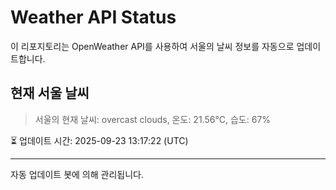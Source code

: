 
# Weather API Status

이 리포지토리는 OpenWeather API를 사용하여 서울의 날씨 정보를 자동으로 업데이트합니다.

## 현재 서울 날씨
> 서울의 현재 날씨: overcast clouds, 온도: 21.56°C, 습도: 67%

⏳ 업데이트 시간: 2025-09-23 13:17:22 (UTC)

---
자동 업데이트 봇에 의해 관리됩니다.
